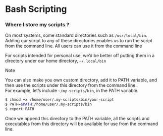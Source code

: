 # Bash Scripting

### Where I store my scripts ?

On most systems, some standard directories such as `/usr/local/bin`. Adding our script to any of these directories enables us to run the script from the command line. All users can use it from the command line

For scripts intended for personal use, we’d be better off putting them in a directory under our home directory, `~/.local/bin`

> [!NOTE]  
> You can also make you own custom directory, add it to PATH variable, and then use the scripts under this directory from the command line.  
For example, let’s include `~/my-scripts/bin`, in the PATH variable.

```bash
$ chmod +x /home/user/.my-scripts/bin/your-script
$ PATH=$PATH:/home/user/.my-scripts/bin
$ export PATH
```

Once we append this directory to the PATH variable, all the scripts and executables from this directory will be available for use from the command line.
